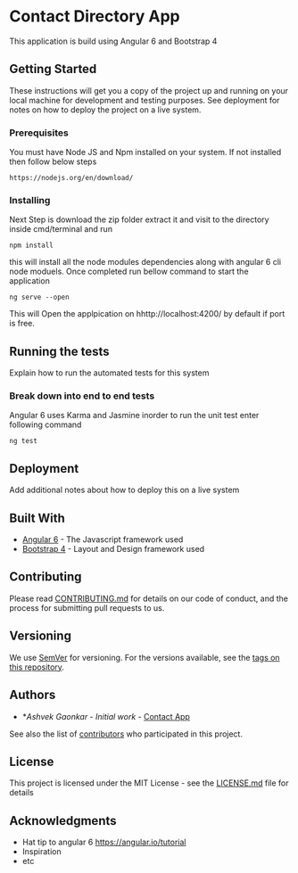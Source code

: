 # Contact Directory App
This application is build using Angular 6 and Bootstrap 4

## Getting Started

These instructions will get you a copy of the project up and running on your local machine for development and testing purposes. See deployment for notes on how to deploy the project on a live system.

### Prerequisites

You must have Node JS and Npm installed on your system. If not installed then follow below steps

```
https://nodejs.org/en/download/
```

### Installing

Next Step is download the zip folder extract it and visit to the directory inside cmd/terminal and run

```
npm install
```

this will install all the node modules dependencies along with angular 6 cli node moduels. Once completed run bellow command to start the application

```
ng serve --open
```
This will Open the applpication on hhttp://localhost:4200/  by default if port is free.

## Running the tests

Explain how to run the automated tests for this system

### Break down into end to end tests

Angular 6 uses Karma and Jasmine inorder to run the unit test enter following command 

```
ng test
```

## Deployment

Add additional notes about how to deploy this on a live system

## Built With

* [Angular 6](https://angular.io/) - The Javascript framework used
* [Bootstrap 4](https://getbootstrap.com/) - Layout and Design framework used

## Contributing

Please read [CONTRIBUTING.md](https://gist.github.com/PurpleBooth/b24679402957c63ec426) for details on our code of conduct, and the process for submitting pull requests to us.

## Versioning

We use [SemVer](http://semver.org/) for versioning. For the versions available, see the [tags on this repository](https://github.com/your/project/tags). 

## Authors

* **Ashvek Gaonkar* - *Initial work* - [Contact App](https://github.com/Ashvek/contactApp)

See also the list of [contributors](https://github.com/your/project/contributors) who participated in this project.

## License

This project is licensed under the MIT License - see the [LICENSE.md](LICENSE.md) file for details

## Acknowledgments

* Hat tip to angular 6 https://angular.io/tutorial
* Inspiration
* etc

